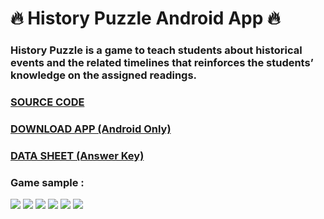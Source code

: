 # :fire: History Puzzle Android App :fire:

### History Puzzle is a game to teach students about historical events and the related timelines that reinforces the students’ knowledge on the assigned readings.

### [SOURCE CODE](https://github.com/mohammed1478/HistoryQuiz/tree/master/app/src/main/java/com/example/historyquiz)
### [DOWNLOAD APP (Android Only)](https://play.google.com/store/apps/details?id=com.techincubatorfreelance.historyquiz)


### [DATA SHEET (Answer Key)](https://github.com/mohammed1478/HistoryQuiz/blob/master/data%20Sheet)

### Game sample :
![](https://lh3.googleusercontent.com/z_yHprialHZbulB4U2AO9Xd3ttCwQXJN4vV_H2EWiwUTaEVx_GrSurWzdIalgGs6OMw=w720-h310)
![](https://lh3.googleusercontent.com/9hrgOed4X--o0MeHP8fiS7d8AnMexVsVO5APwK3DiXE09GiHWaL7iVv1MpcWEkbDQ5Zc=w720-h310)
![](https://lh3.googleusercontent.com/06g--8FldhwgLOMGma6WEknIw4N_LM4_VIp_QYeycp_kAzDdPMVDH-0l0THgLYP7L-g=w720-h310)
![](https://lh3.googleusercontent.com/ZDK-jvjL2kQKzxpi72vksmvpMVPz2OLgJyfJMJmEV2hW03Tcf-vsbrGTkM0_0wIMsg=w720-h310)
![](https://lh3.googleusercontent.com/YXtDPC3wPsEiLxguu6jA5GdRyRvZYl1tgoDhfCEAykTFefjakILw-PJwI3HFzQ4MAMk=w720-h310)
![](https://lh3.googleusercontent.com/YCM0DA4MW7XGuxZpT3P5B83uMScPSbJDei1n7BoRZVLvz0nq0SIqXOyZFHjzO19tI8g=w720-h310)


